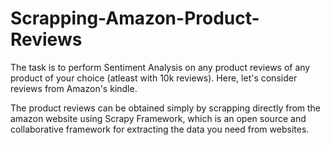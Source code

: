 # Scrapping-Amazon-Product-Reviews

The task is to perform Sentiment Analysis on any product reviews of any product of your choice (atleast with 10k reviews). Here, let's consider reviews from Amazon's kindle.

The product reviews can be obtained simply by scrapping directly from the amazon website using Scrapy Framework, which is an open source and collaborative framework for extracting the data you need from websites.
